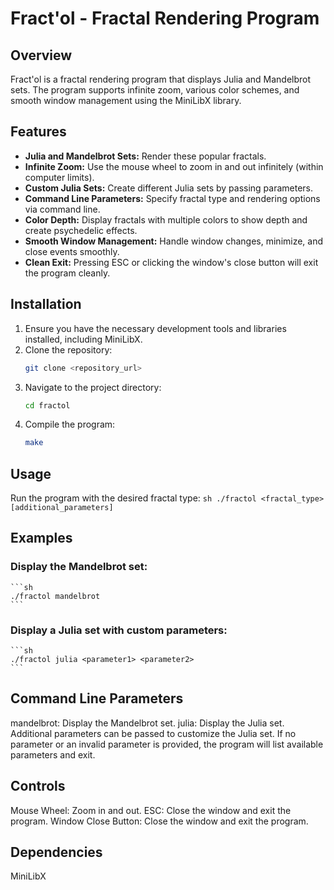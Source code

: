 # Fract'ol - Fractal Rendering Program

## Overview
Fract'ol is a fractal rendering program that displays Julia and Mandelbrot sets. The program supports infinite zoom, various color schemes, and smooth window management using the MiniLibX library.

## Features
- **Julia and Mandelbrot Sets:** Render these popular fractals.
- **Infinite Zoom:** Use the mouse wheel to zoom in and out infinitely (within computer limits).
- **Custom Julia Sets:** Create different Julia sets by passing parameters.
- **Command Line Parameters:** Specify fractal type and rendering options via command line.
- **Color Depth:** Display fractals with multiple colors to show depth and create psychedelic effects.
- **Smooth Window Management:** Handle window changes, minimize, and close events smoothly.
- **Clean Exit:** Pressing ESC or clicking the window's close button will exit the program cleanly.

## Installation
1. Ensure you have the necessary development tools and libraries installed, including MiniLibX.
2. Clone the repository:
    ```sh
    git clone <repository_url>
    ```
3. Navigate to the project directory:
    ```sh
    cd fractol
    ```
4. Compile the program:
    ```sh
    make
    ```

## Usage
Run the program with the desired fractal type:
    ```sh
    ./fractol <fractal_type> [additional_parameters]
    ```

## Examples

### Display the Mandelbrot set:
    ```sh
    ./fractol mandelbrot
    ```
### Display a Julia set with custom parameters:
    ```sh
    ./fractol julia <parameter1> <parameter2>
    ```
## Command Line Parameters
mandelbrot: Display the Mandelbrot set.
julia: Display the Julia set. Additional parameters can be passed to customize the Julia set. If no parameter or an invalid parameter is provided, the program will list available parameters and exit.
## Controls
Mouse Wheel: Zoom in and out.
ESC: Close the window and exit the program.
Window Close Button: Close the window and exit the program.
## Dependencies
MiniLibX
